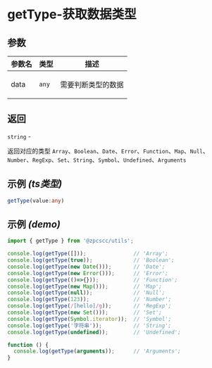 # getType-获取数据类型

## 参数

| 参数名 | 类型             | 描述                      |
| ------ | ---------------- | ------------------------- |
| data   | <code>any</code> | <p>需要判断类型的数据</p> |

## 返回

<code>string</code> - <p>返回对应的类型 <code>Array</code>、<code>Boolean</code>、<code>Date</code>、<code>Error</code>、<code>Function</code>、<code>Map</code>、<code>Null</code>、<code>Number</code>、<code>RegExp</code>、<code>Set</code>、<code>String</code>、<code>Symbol</code>、<code>Undefined</code>、<code>Arguments</code></p>

## 示例 _(ts类型)_

```typescript
getType(value:any)
```

## 示例 _(demo)_

```typescript
import { getType } from '@zpcscc/utils';

console.log(getType([]));               // 'Array';
console.log(getType(true));             // 'Boolean';
console.log(getType(new Date()));       // 'Date';
console.log(getType(new Error()));      // 'Error';
console.log(getType(()=>{}));           // 'Function';
console.log(getType(new Map()));        // 'Map';
console.log(getType(null));             // 'Null';
console.log(getType(123));              // 'Number';
console.log(getType(/[hello]/g));       // 'RegExp';
console.log(getType(new Set()));        // 'Set';
console.log(getType(Symbol.iterator));  // 'Symbol';
console.log(getType('字符串'));          // 'String';
console.log(getType(undefined));        // 'Undefined';

function () {
  console.log(getType(arguments));      // 'Arguments';
}
```
